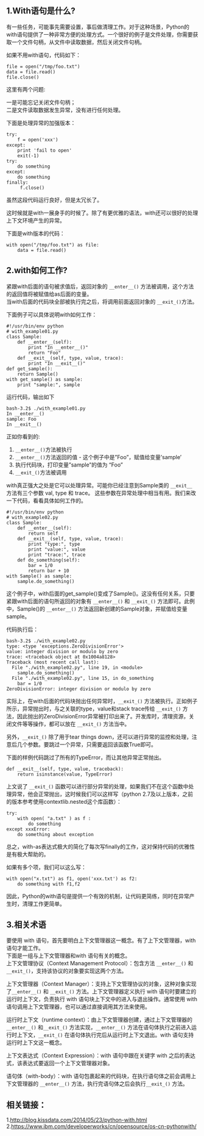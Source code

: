 ## 1.With语句是什么?
有一些任务，可能事先需要设置，事后做清理工作。对于这种场景，Python的with语句提供了一种非常方便的处理方式。一个很好的例子是文件处理，你需要获取一个文件句柄，从文件中读取数据，然后关闭文件句柄。  

如果不用with语句，代码如下：  

```
file = open("/tmp/foo.txt")
data = file.read()
file.close()
```  

这里有两个问题:  

一是可能忘记关闭文件句柄；  
二是文件读取数据发生异常，没有进行任何处理。  

下面是处理异常的加强版本：  

```
try:
    f = open('xxx')
except:
    print 'fail to open'
    exit(-1)
try:
    do something
except:
    do something
finally:
     f.close()
```  

虽然这段代码运行良好，但是太冗长了。  

这时候就是with一展身手的时候了。除了有更优雅的语法，with还可以很好的处理上下文环境产生的异常。  

下面是with版本的代码：  

```
with open("/tmp/foo.txt") as file:
    data = file.read()
```  

## 2.with如何工作?
紧跟with后面的语句被求值后，返回对象的 `__enter__()` 方法被调用，这个方法的返回值将被赋值给as后面的变量。  
当with后面的代码块全部被执行完之后，将调用前面返回对象的 `__exit_()`方法。  

下面例子可以具体说明with如何工作：  

```
#!/usr/bin/env python
# with_example01.py
class Sample:
    def __enter__(self):
        print "In __enter__()"
        return "Foo"
    def __exit__(self, type, value, trace):
        print "In __exit__()"
def get_sample():
    return Sample()
with get_sample() as sample:
    print "sample:", sample
```  

运行代码，输出如下  

```
bash-3.2$ ./with_example01.py
In __enter__()
sample: Foo
In __exit__()
```  

正如你看到的:   
1. `__enter__()`方法被执行   
2. `__enter__()`方法返回的值 - 这个例子中是”Foo”，赋值给变量’sample’  
3. 执行代码块，打印变量”sample”的值为 “Foo”    
4. `__exit_()`方法被调用   
 
with真正强大之处是它可以处理异常。可能你已经注意到Sample类的 `__exit__` 方法有三个参数 val, type 和 trace。 这些参数在异常处理中相当有用。我们来改一下代码，看看具体如何工作的。  

```
#!/usr/bin/env python
# with_example02.py
class Sample:
    def __enter__(self):
        return self
    def __exit__(self, type, value, trace):
        print "type:", type
        print "value:", value
        print "trace:", trace
    def do_something(self):
        bar = 1/0
        return bar + 10
with Sample() as sample:
    sample.do_something()
```  

这个例子中，with后面的get_sample()变成了Sample()。这没有任何关系，只要紧跟with后面的语句所返回的对象有 `__enter__()` 和 `__exit_()` 方法即可。此例中，Sample()的 `__enter__()` 方法返回新创建的Sample对象，并赋值给变量sample。  

代码执行后：  

```
bash-3.2$ ./with_example02.py
type: <type 'exceptions.ZeroDivisionError'>
value: integer division or modulo by zero
trace: <traceback object at 0x1004a8128>
Traceback (most recent call last):
  File "./with_example02.py", line 19, in <module>
    sample.do_something()
  File "./with_example02.py", line 15, in do_something
    bar = 1/0
ZeroDivisionError: integer division or modulo by zero
```  

实际上，在with后面的代码块抛出任何异常时，`__exit_()` 方法被执行。正如例子所示，异常抛出时，与之关联的type，value和stack trace传给 `__exit_()` 方法，因此抛出的ZeroDivisionError异常被打印出来了。开发库时，清理资源，关闭文件等等操作，都可以放在 `__exit_()` 方法当中。  

另外，`__exit_()` 除了用于tear things down，还可以进行异常的监控和处理，注意后几个参数。要跳过一个异常，只需要返回该函数True即可。  

下面的样例代码跳过了所有的TypeError，而让其他异常正常抛出。  

```
def __exit__(self, type, value, traceback):
    return isinstance(value, TypeError)
```  

上文说了 `__exit_()` 函数可以进行部分异常的处理，如果我们不在这个函数中处理异常，他会正常抛出，这时候我们可以这样写（python 2.7及以上版本，之前的版本参考使用contextlib.nested这个库函数）：  

```
try:
    with open( "a.txt" ) as f :
        do something
except xxxError:
    do something about exception
```  

总之，with-as表达式极大的简化了每次写finally的工作，这对保持代码的优雅性是有极大帮助的。  

如果有多个项，我们可以这么写：  

```
with open("x.txt") as f1, open('xxx.txt') as f2:
    do something with f1,f2
```  

因此，Python的with语句是提供一个有效的机制，让代码更简练，同时在异常产生时，清理工作更简单。  

## 3.相关术语
要使用 with 语句，首先要明白上下文管理器这一概念。有了上下文管理器，with 语句才能工作。  
下面是一组与上下文管理器和with 语句有关的概念。  
上下文管理协议（Context Management Protocol）：包含方法 `__enter__()` 和 `__exit_()`，支持该协议的对象要实现这两个方法。  

上下文管理器（Context Manager）：支持上下文管理协议的对象，这种对象实现了`__enter__()` 和 `__exit_()` 方法。上下文管理器定义执行 with 语句时要建立的运行时上下文，负责执行 with 语句块上下文中的进入与退出操作。通常使用 with 语句调用上下文管理器，也可以通过直接调用其方法来使用。  

运行时上下文（runtime context）：由上下文管理器创建，通过上下文管理器的 `__enter__()` 和`__exit_()` 方法实现，`__enter__()` 方法在语句体执行之前进入运行时上下文，`__exit_()` 在语句体执行完后从运行时上下文退出。with 语句支持运行时上下文这一概念。  

上下文表达式（Context Expression）：with 语句中跟在关键字 with 之后的表达式，该表达式要返回一个上下文管理器对象。  

语句体（with-body）：with 语句包裹起来的代码块，在执行语句体之前会调用上下文管理器的 `__enter__()` 方法，执行完语句体之后会执行`__exit_()` 方法。  



## 相关链接：
1.http://blog.kissdata.com/2014/05/23/python-with.html  
2.https://www.ibm.com/developerworks/cn/opensource/os-cn-pythonwith/  